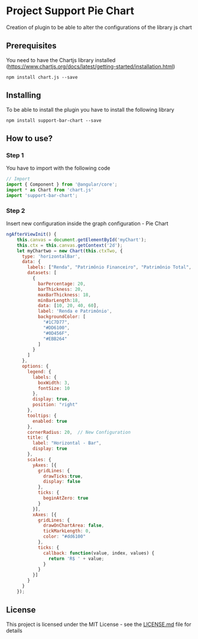 # Project Support Pie Chart

Creation of plugin to be able to alter the configurations of the library js chart

## Prerequisites

You need to have the Chartjs library installed (https://www.chartjs.org/docs/latest/getting-started/installation.html)

```shell
npm install chart.js --save
```

## Installing

To be able to install the plugin you have to install the following library

```shell
npm install support-bar-chart --save
```

## How to use?

### Step 1
You have to import with the following code

```javascript
// Import
import { Component } from '@angular/core';
import * as Chart from 'chart.js'
import 'support-bar-chart';
```
### Step 2

Insert new configuration inside the graph configuration - Pie Chart

```javascript
ngAfterViewInit() {
    this.canvas = document.getElementById('myChart');
    this.ctx = this.canvas.getContext('2d');
    let myChartwo = new Chart(this.ctxTwo, {
      type: 'horizontalBar',
      data: {
        labels: ["Renda", "Patrimônio Financeiro", "Patrimônio Total", "Operacão alertada"],
        datasets: [
          { 
            barPercentage: 20,
            barThickness: 20,
            maxBarThickness: 18,
            minBarLength:18,
            data: [10, 20, 40, 60],
            label: 'Renda e Patrimônio',
            backgroundColor: [
              "#1C7D77",
              "#DD6100",
              "#0D456F",
              "#EBB264"
            ]
          }
        ]
      },
      options: {
        legend: {
          labels: {
            boxWidth: 3,
            fontSize: 10
          },
          display: true,
          position: "right"
        },
        tooltips: {
          enabled: true
        },
        cornerRadius: 20,  // New Configuration
        title: {
          label: "Horizontal - Bar",
          display: true
        },
        scales: {
          yAxes: [{
            gridLines: {
              drawTicks:true,
              display: false 
            },
            ticks: {
              beginAtZero: true
            }
          }],
          xAxes: [{
            gridLines: {
              drawOnChartArea: false,
              tickMarkLength: 0,
              color: "#dd6100"
            },
            ticks: {
              callback: function(value, index, values) {
                return 'R$ ' + value;
              }
            }
          }]
        }
      }
    });

```

## License

This project is licensed under the MIT License - see the [LICENSE.md](LICENSE.md) file for details


